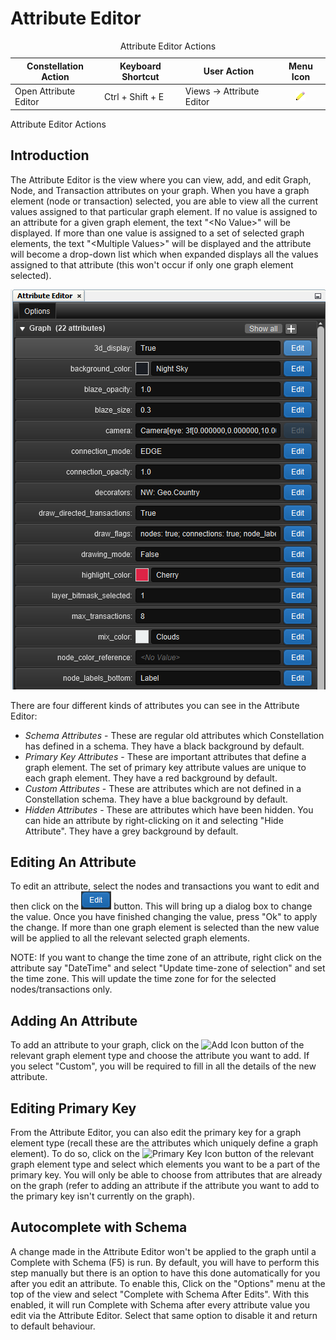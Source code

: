 # Attribute Editor

<table data-border="1">
<caption>Attribute Editor Actions</caption>
<thead>
<tr class="header">
<th scope="col">Constellation Action</th>
<th scope="col">Keyboard Shortcut</th>
<th scope="col">User Action</th>
<th style="text-align: center;" scope="col">Menu Icon</th>
</tr>
</thead>
<tbody>
<tr class="odd">
<td>Open Attribute Editor</td>
<td>Ctrl + Shift + E</td>
<td>Views -&gt; Attribute Editor</td>
<td style="text-align: center;"><img src="../resources/attribute_editor.png" width="16" height="16" alt="Attribute Editor Icon" /></td>
</tr>
</tbody>
</table>

Attribute Editor Actions

## Introduction

The Attribute Editor is the view where you can view, add, and edit
Graph, Node, and Transaction attributes on your graph. When you have a
graph element (node or transaction) selected, you are able to view all
the current values assigned to that particular graph element. If no
value is assigned to an attribute for a given graph element, the text
"\<No Value>" will be displayed. If more than one value is assigned to a
set of selected graph elements, the text "\<Multiple Values>" will be
displayed and the attribute will become a drop-down list which when
expanded displays all the values assigned to that attribute (this won't
occur if only one graph element selected).

<div style="text-align: center">

![Attribute Editor](resources/AttributeEditor.png)

</div>

There are four different kinds of attributes you can see in the
Attribute Editor:

-   *Schema Attributes* - These are regular old attributes which
    Constellation has defined in a schema. They have a black background
    by default.
-   *Primary Key Attributes* - These are important attributes that
    define a graph element. The set of primary key attribute values are
    unique to each graph element. They have a red background by default.
-   *Custom Attributes* - These are attributes which are not defined in
    a Constellation schema. They have a blue background by default.
-   *Hidden Attributes* - These are attributes which have been hidden.
    You can hide an attribute by right-clicking on it and selecting
    "Hide Attribute". They have a grey background by default.

## Editing An Attribute

To edit an attribute, select the nodes and transactions you want to edit
and then click on the ![Edit Icon](resources/AttributeEditorEdit.png)
button. This will bring up a dialog box to change the value. Once you
have finished changing the value, press "Ok" to apply the change. If
more than one graph element is selected than the new value will be
applied to all the relevant selected graph elements.

NOTE: If you want to change the time zone of an attribute, right click
on the attribute say "DateTime" and select "Update time-zone of
selection" and set the time zone. This will update the time zone for for
the selected nodes/transactions only.

## Adding An Attribute

To add an attribute to your graph, click on the ![Add
Icon](resources/AttributeEditorAdd.png) button of the relevant graph
element type and choose the attribute you want to add. If you select
"Custom", you will be required to fill in all the details of the new
attribute.

## Editing Primary Key

From the Attribute Editor, you can also edit the primary key for a graph
element type (recall these are the attributes which uniquely define a
graph element). To do so, click on the ![Primary Key
Icon](resources/AttributeEditorKey.png) button of the relevant graph
element type and select which elements you want to be a part of the
primary key. You will only be able to choose from attributes that are
already on the graph (refer to adding an attribute if the attribute you
want to add to the primary key isn't currently on the graph).

## Autocomplete with Schema

A change made in the Attribute Editor won't be applied to the graph
until a Complete with Schema (F5) is run. By default, you will have to
perform this step manually but there is an option to have this done
automatically for you after you edit an attribute. To enable this, Click
on the "Options" menu at the top of the view and select "Complete with
Schema After Edits". With this enabled, it will run Complete with Schema
after every attribute value you edit via the Attribute Editor. Select
that same option to disable it and return to default behaviour.
